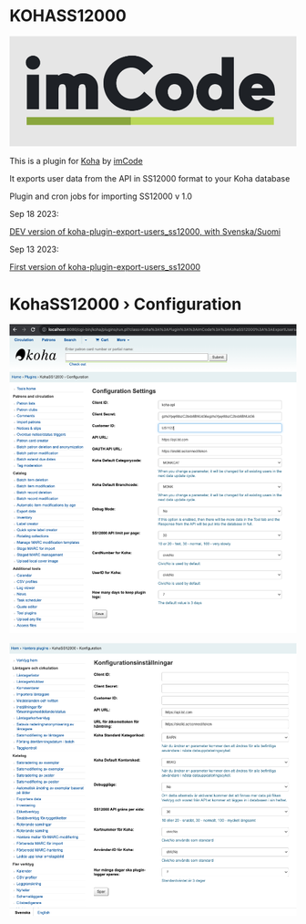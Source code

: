 # KOHASS12000

![imCode](Doc/logo_imcode.png)

This is a plugin for [Koha](https://github.com/Koha-Community/Koha) by [imCode](https://imcode.com)

It exports user data from the API in SS12000 format to your Koha database

Plugin and cron jobs for importing SS12000 v 1.0

Sep 18 2023:

[DEV version of koha-plugin-export-users_ss12000, with Svenska/Suomi ](https://github.com/imCodePartnerAB/KOHASS12000/blob/dev/koha-plugin-export-users_ss12000_v1.kpz)

Sep 13 2023:

[First version of koha-plugin-export-users_ss12000](https://github.com/imCodePartnerAB/KOHASS12000/releases/tag/v13.09.2023)



# KohaSS12000 › Configuration
![Configuration](Doc/KohaSS12000Configuration.png)

![Configuration](Doc/KohaSS12000Configuration_sv.png)
